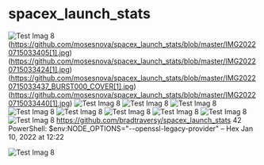 # spacex_launch_stats
 
![Test Imag 8](https://github.com/mosesnova/spacex_launch_stats/blob/master/space.jpg)
(https://github.com/mosesnova/spacex_launch_stats/blob/master/IMG20220715033405[1].jpg)
(https://github.com/mosesnova/spacex_launch_stats/blob/master/IMG20220715033424[1].jpg)
(https://github.com/mosesnova/spacex_launch_stats/blob/master/IMG20220715033437_BURST000_COVER[1].jpg)
(https://github.com/mosesnova/spacex_launch_stats/blob/master/IMG20220715033440[1].jpg)
![Test Imag 8](https://github.com/mosesnova/spacex_launch_stats/blob/master/rad.jpg)
![Test Imag 8](https://github.com/mosesnova/spacex_launch_stats/blob/master/agun.jpeg)
![Test Imag 8](https://github.com/mosesnova/spacex_launch_stats/blob/master/acas.jpg)
![Test Imag 8](https://github.com/mosesnova/spacex_launch_stats/blob/master/box.jpg)
![Test Imag 8](https://github.com/mosesnova/spacex_launch_stats/blob/master/pslv.jpeg)
![Test Imag 8](https://github.com/mosesnova/spacex_launch_stats/blob/master/na.jpg)
![Test Imag 8](https://github.com/mosesnova/spacex_launch_stats/blob/master/wt.jpg)
![Test Imag 8](https://github.com/mosesnova/spacex_launch_stats/blob/master/btk.jpg)
![Test Imag 8](https://github.com/mosesnova/spacex_launch_stats/blob/master/spacex.jpg)
https://github.com/bradtraversy/spacex_launch_stats
42
PowerShell: $env:NODE_OPTIONS="--openssl-legacy-provider" – 
Hex
 Jan 10, 2022 at 12:22
 
 ![Test Imag 8](https://github.com/mosesnova/spacex_launch_stats/blob/master/falcon.jpg)
